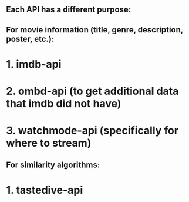 ## Each API has a different purpose:

## For movie information (title, genre, description, poster, etc.):
# 1. imdb-api
# 2. ombd-api (to get additional data that imdb did not have)
# 3. watchmode-api (specifically for where to stream)

## For similarity algorithms:
# 1. tastedive-api